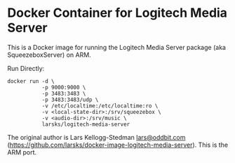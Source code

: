# Docker Container for Logitech Media Server

This is a Docker image for running the Logitech Media Server package
(aka SqueezeboxServer) on ARM.

Run Directly:

    docker run -d \
               -p 9000:9000 \
               -p 3483:3483 \
               -p 3483:3483/udp \
               -v /etc/localtime:/etc/localtime:ro \
               -v <local-state-dir>:/srv/squeezebox \
               -v <audio-dir>:/srv/music \
               larsks/logitech-media-server

The original author is Lars Kellogg-Stedman <lars@oddbit.com> (https://github.com/larsks/docker-image-logitech-media-server). This is the ARM port.

